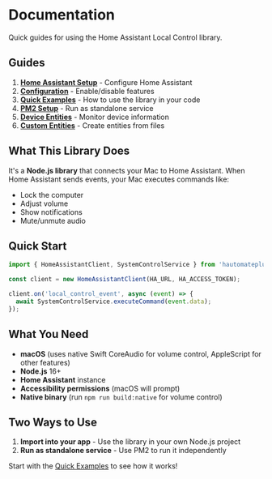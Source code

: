 # Documentation

Quick guides for using the Home Assistant Local Control library.

## Guides

1. **[Home Assistant Setup](./1-home-assistant-setup.md)** - Configure Home Assistant
2. **[Configuration](./2-configuration.md)** - Enable/disable features
3. **[Quick Examples](./3-quick-examples.md)** - How to use the library in your code
4. **[PM2 Setup](./4-pm2-setup.md)** - Run as standalone service
5. **[Device Entities](./5-device-entities.md)** - Monitor device information
6. **[Custom Entities](./6-custom-entities.md)** - Create entities from files

## What This Library Does

It's a **Node.js library** that connects your Mac to Home Assistant. When Home Assistant sends events, your Mac executes commands like:
- Lock the computer
- Adjust volume
- Show notifications
- Mute/unmute audio

## Quick Start

```typescript
import { HomeAssistantClient, SystemControlService } from 'hautomateplus';

const client = new HomeAssistantClient(HA_URL, HA_ACCESS_TOKEN);

client.on('local_control_event', async (event) => {
  await SystemControlService.executeCommand(event.data);
});
```

## What You Need

- **macOS** (uses native Swift CoreAudio for volume control, AppleScript for other features)
- **Node.js** 16+
- **Home Assistant** instance
- **Accessibility permissions** (macOS will prompt)
- **Native binary** (run `npm run build:native` for volume control)

## Two Ways to Use

1. **Import into your app** - Use the library in your own Node.js project
2. **Run as standalone service** - Use PM2 to run it independently

Start with the [Quick Examples](./3-quick-examples.md) to see how it works! 
